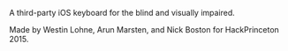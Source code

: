 A third-party iOS keyboard for the blind and visually impaired.

Made by Westin Lohne, Arun Marsten, and Nick Boston for HackPrinceton 2015.